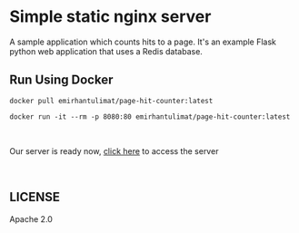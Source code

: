 <!-- headers -->
# Simple static nginx server
A sample application which counts hits to a page. It's an example Flask python web application that uses a Redis database.

## Run Using Docker

```
docker pull emirhantulimat/page-hit-counter:latest

docker run -it --rm -p 8080:80 emirhantulimat/page-hit-counter:latest
```
<br>

Our server is ready now, [click here](http://localhost:5000/) to access the server

<br>


## LICENSE

Apache 2.0
